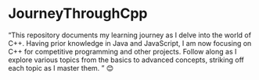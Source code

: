 # JourneyThroughCpp
“This repository documents my learning journey as I delve into the world of C++. Having prior knowledge in Java and JavaScript, I am now focusing on C++ for competitive programming and other projects. Follow along as I explore various topics from the basics to advanced concepts, striking off each topic as I master them. ” 😊
